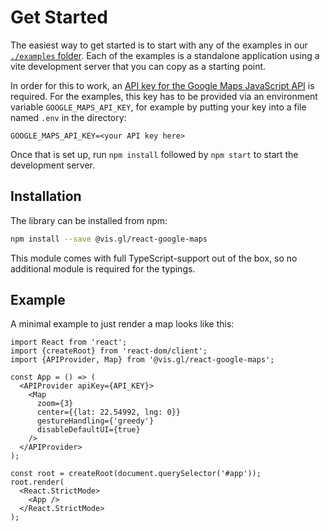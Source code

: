 # Get Started

The easiest way to get started is to start with any of the examples in our
[`./examples` folder](https://github.com/visgl/react-google-maps/tree/main/examples).
Each of the examples is a standalone application using a vite development server
that you can copy as a starting point.

In order for this to work, an [API key for the Google Maps JavaScript API][gmp-get-api-key]
is required. For the examples, this key has to be provided via an environment variable
`GOOGLE_MAPS_API_KEY`, for example by putting your key into a file named `.env` in the
directory:

```text title=".env"
GOOGLE_MAPS_API_KEY=<your API key here>
```

Once that is set up, run `npm install` followed by `npm start` to start the development server.

[gmp-get-api-key]: https://developers.google.com/maps/documentation/javascript/get-api-key

## Installation

The library can be installed from npm:

```bash
npm install --save @vis.gl/react-google-maps
```

This module comes with full TypeScript-support out of the box, so no additional module is
required for the typings.

## Example

A minimal example to just render a map looks like this:

```tsx
import React from 'react';
import {createRoot} from 'react-dom/client';
import {APIProvider, Map} from '@vis.gl/react-google-maps';

const App = () => (
  <APIProvider apiKey={API_KEY}>
    <Map
      zoom={3}
      center={{lat: 22.54992, lng: 0}}
      gestureHandling={'greedy'}
      disableDefaultUI={true}
    />
  </APIProvider>
);

const root = createRoot(document.querySelector('#app'));
root.render(
  <React.StrictMode>
    <App />
  </React.StrictMode>
);
```
